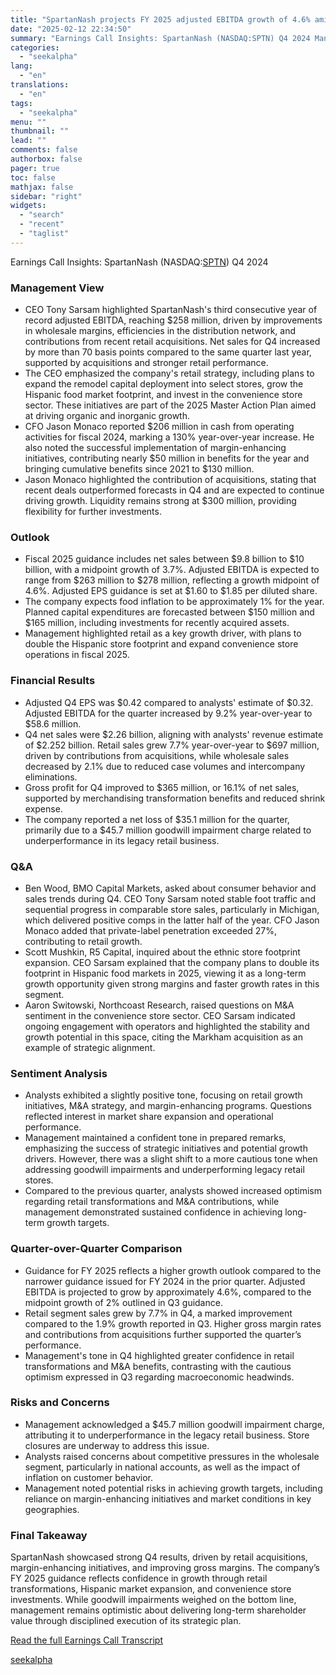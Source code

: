 ```yaml
---
title: "SpartanNash projects FY 2025 adjusted EBITDA growth of 4.6% amid retail expansion and M&A strategy"
date: "2025-02-12 22:34:50"
summary: "Earnings Call Insights: SpartanNash (NASDAQ:SPTN) Q4 2024 Management View CEO Tony Sarsam highlighted SpartanNash's third consecutive year of record adjusted EBITDA, reaching $258 million, driven by improvements in wholesale margins, efficiencies in the distribution network, and contributions from recent retail acquisitions. Net sales for Q4 increased by more than 70..."
categories:
  - "seekalpha"
lang:
  - "en"
translations:
  - "en"
tags:
  - "seekalpha"
menu: ""
thumbnail: ""
lead: ""
comments: false
authorbox: false
pager: true
toc: false
mathjax: false
sidebar: "right"
widgets:
  - "search"
  - "recent"
  - "taglist"
---
```


Earnings Call Insights: SpartanNash (NASDAQ:[SPTN](https://seekingalpha.com/symbol/SPTN "SpartanNash Company")) Q4 2024

### Management View

* CEO Tony Sarsam highlighted SpartanNash's third consecutive year of record adjusted EBITDA, reaching $258 million, driven by improvements in wholesale margins, efficiencies in the distribution network, and contributions from recent retail acquisitions. Net sales for Q4 increased by more than 70 basis points compared to the same quarter last year, supported by acquisitions and stronger retail performance.
* The CEO emphasized the company's retail strategy, including plans to expand the remodel capital deployment into select stores, grow the Hispanic food market footprint, and invest in the convenience store sector. These initiatives are part of the 2025 Master Action Plan aimed at driving organic and inorganic growth.
* CFO Jason Monaco reported $206 million in cash from operating activities for fiscal 2024, marking a 130% year-over-year increase. He also noted the successful implementation of margin-enhancing initiatives, contributing nearly $50 million in benefits for the year and bringing cumulative benefits since 2021 to $130 million.
* Jason Monaco highlighted the contribution of acquisitions, stating that recent deals outperformed forecasts in Q4 and are expected to continue driving growth. Liquidity remains strong at $300 million, providing flexibility for further investments.

### Outlook

* Fiscal 2025 guidance includes net sales between $9.8 billion to $10 billion, with a midpoint growth of 3.7%. Adjusted EBITDA is expected to range from $263 million to $278 million, reflecting a growth midpoint of 4.6%. Adjusted EPS guidance is set at $1.60 to $1.85 per diluted share.
* The company expects food inflation to be approximately 1% for the year. Planned capital expenditures are forecasted between $150 million and $165 million, including investments for recently acquired assets.
* Management highlighted retail as a key growth driver, with plans to double the Hispanic store footprint and expand convenience store operations in fiscal 2025.

### Financial Results

* Adjusted Q4 EPS was $0.42 compared to analysts' estimate of $0.32. Adjusted EBITDA for the quarter increased by 9.2% year-over-year to $58.6 million.
* Q4 net sales were $2.26 billion, aligning with analysts' revenue estimate of $2.252 billion. Retail sales grew 7.7% year-over-year to $697 million, driven by contributions from acquisitions, while wholesale sales decreased by 2.1% due to reduced case volumes and intercompany eliminations.
* Gross profit for Q4 improved to $365 million, or 16.1% of net sales, supported by merchandising transformation benefits and reduced shrink expense.
* The company reported a net loss of $35.1 million for the quarter, primarily due to a $45.7 million goodwill impairment charge related to underperformance in its legacy retail business.

### Q&A

* Ben Wood, BMO Capital Markets, asked about consumer behavior and sales trends during Q4. CEO Tony Sarsam noted stable foot traffic and sequential progress in comparable store sales, particularly in Michigan, which delivered positive comps in the latter half of the year. CFO Jason Monaco added that private-label penetration exceeded 27%, contributing to retail growth.
* Scott Mushkin, R5 Capital, inquired about the ethnic store footprint expansion. CEO Sarsam explained that the company plans to double its footprint in Hispanic food markets in 2025, viewing it as a long-term growth opportunity given strong margins and faster growth rates in this segment.
* Aaron Switowski, Northcoast Research, raised questions on M&A sentiment in the convenience store sector. CEO Sarsam indicated ongoing engagement with operators and highlighted the stability and growth potential in this space, citing the Markham acquisition as an example of strategic alignment.

### Sentiment Analysis

* Analysts exhibited a slightly positive tone, focusing on retail growth initiatives, M&A strategy, and margin-enhancing programs. Questions reflected interest in market share expansion and operational performance.
* Management maintained a confident tone in prepared remarks, emphasizing the success of strategic initiatives and potential growth drivers. However, there was a slight shift to a more cautious tone when addressing goodwill impairments and underperforming legacy retail stores.
* Compared to the previous quarter, analysts showed increased optimism regarding retail transformations and M&A contributions, while management demonstrated sustained confidence in achieving long-term growth targets.

### Quarter-over-Quarter Comparison

* Guidance for FY 2025 reflects a higher growth outlook compared to the narrower guidance issued for FY 2024 in the prior quarter. Adjusted EBITDA is projected to grow by approximately 4.6%, compared to the midpoint growth of 2% outlined in Q3 guidance.
* Retail segment sales grew by 7.7% in Q4, a marked improvement compared to the 1.9% growth reported in Q3. Higher gross margin rates and contributions from acquisitions further supported the quarter’s performance.
* Management's tone in Q4 highlighted greater confidence in retail transformations and M&A benefits, contrasting with the cautious optimism expressed in Q3 regarding macroeconomic headwinds.

### Risks and Concerns

* Management acknowledged a $45.7 million goodwill impairment charge, attributing it to underperformance in the legacy retail business. Store closures are underway to address this issue.
* Analysts raised concerns about competitive pressures in the wholesale segment, particularly in national accounts, as well as the impact of inflation on customer behavior.
* Management noted potential risks in achieving growth targets, including reliance on margin-enhancing initiatives and market conditions in key geographies.

### Final Takeaway

SpartanNash showcased strong Q4 results, driven by retail acquisitions, margin-enhancing initiatives, and improving gross margins. The company’s FY 2025 guidance reflects confidence in growth through retail transformations, Hispanic market expansion, and convenience store investments. While goodwill impairments weighed on the bottom line, management remains optimistic about delivering long-term shareholder value through disciplined execution of its strategic plan.

[Read the full Earnings Call Transcript](https://seekingalpha.com/symbol/SPTN/earnings/transcripts)

[seekalpha](https://seekingalpha.com/news/4407132-spartannash-projects-fy-2025-adjusted-ebitda-growth-of-4_6-percent-amid-retail-expansion-and)

